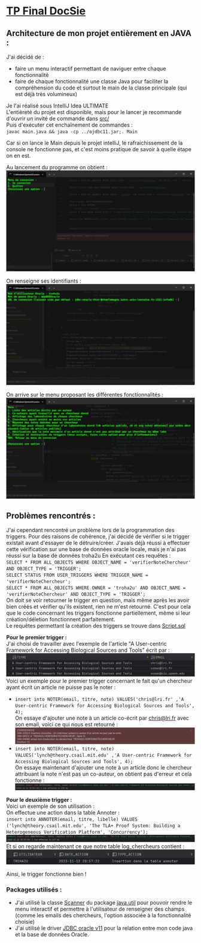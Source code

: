 # [TP Final DocSie](/)


## Architecture de mon projet entièrement en JAVA : 
J'ai décidé de : 
- faire un menu interactif permettant de naviguer entre chaque fonctionnalité   
- faire de chaque fonctionnalité une classe Java pour faciliter la compréhension du code et surtout le main de la classe principale (qui est déjà très volumineux)  


Je l'ai réalisé sous IntelliJ Idea ULTIMATE  
L'entièreté du projet est disponible, mais pour le lancer je recommande d'ouvrir un invité de commande dans [src/](/src)  
Puis d'exécuter cet enchaînement de commandes :  
`javac main.java && java -cp ../ojdbc11.jar;. Main`


Car si on lance le Main depuis le projet intelliJ, le rafraichissement de la console ne fonctionne pas, et c'est moins pratique de savoir à quelle étape on en est.

Au lancement du programme on obtient : 
![image menuConnexion](images/menuConnection.png)

On renseigne ses identifiants :
![imageIdentifiants](images/identifiantsConnexion.png)

On arrive sur le menu proposant les différentes fonctionnalités : 
![image menuFonctionnalites](images/menuFonctionnalites.png)


## Problèmes rencontrés : 
J'ai cependant rencontré un problème lors de la programmation des triggers.
Pour des raisons de cohérence, j'ai décidé de vérifier si le trigger existait avant d'essayer de le détruire/créer.
J'avais déjà réussi à effectuer cette vérification sur une base de données oracle locale, mais je n'ai pas réussi sur la base de données troha2u
En exécutant ces requêtes :  
`SELECT * FROM ALL_OBJECTS WHERE OBJECT_NAME = 'verifierNoteChercheur' AND OBJECT_TYPE = 'TRIGGER';`  
`SELECT STATUS FROM USER_TRIGGERS WHERE TRIGGER_NAME = 'verifierNoteChercheur';`  
`SELECT * FROM ALL_OBJECTS WHERE OWNER = 'troha2u' AND OBJECT_NAME = 'verifierNoteChercheur' AND OBJECT_TYPE = 'TRIGGER';`  
On doit se voir retourner le trigger en question, mais même après les avoir bien créés et vérifier qu'ils existent, rien ne m'est retourné.
C'est pour cela que le code concernant les triggers fonctionne partiellement, même si leur création/déletion fonctionnent parfaitement.  
Le requêtes permettant la création des triggers se trouve dans [Script.sql](Script.sql)  

**Pour le premier trigger :**  
J'ai choisi de travailler avec l'exemple de l'article "A User-centric Framework for Accessing Biological Sources and Tools" écrit par :  
![Article User Centric...](images/userCentric.png)
Voici un exemple pour le premier trigger concernant le fait qu'un chercheur ayant écrit un article ne puisse pas le noter :  
- `insert into NOTER(email, titre, note) VALUES('chris@lri.fr' ,'A User-centric Framework for Accessing Biological Sources and Tools', 4);`  
On essaye d'ajouter une note à un article co-écrit par chris@lri.fr avec son email, voici ce qui nous est retourné :  
![erreur d'insertion dans la table Noter](images/erreurInsertionTrigger.png)    
- `insert into NOTER(email, titre, note) VALUES('lynch@theory.csail.mit.edu' ,'A User-centric Framework for Accessing Biological Sources and Tools', 4);`  
On essaye maintenant d'ajouter une note à un article donc le chercheur attribuant la note n'est pas un co-auteur, on obtient pas d'erreur et cela fonctionne :  
![succes insertion dans la table Noter](images/succesInsertion.png)  


**Pour le deuxième trigger :**  
Voici un exemple de son utilisation :  
On effectue une action dans la table Annoter :  
`insert into ANNOTER(email, titre, libelle) VALUES ('lynch@theory.csail.mit.edu', 'The TLA+ Proof System: Building a Heterogeneous Verification Platform', 'Concurrency');`
![image insertionAnnoter](images/insertAnnoter.png)  
Et si on regarde maintenant ce que notre table log_chercheurs contient :  
![image table log_chercheurs](images/resLogChercheurs.png)  

Ainsi, le trigger fonctionne bien !


### Packages utilisés :
- J'ai utilisé la classe [Scanner](https://docs.oracle.com/javase/8/docs/api/java/util/Scanner.html) du package [java.util](https://docs.oracle.com/javase/8/docs/api/java/util/package-summary.html) pour pouvoir rendre le menu interactif et permettre à l'utilisateur de renseigner des champs (comme les emails des chercheurs, l'option associée à la fonctionnalité choisie)  
- J'ai utilisé le driver [JDBC oracle v11](https://download.oracle.com/otn-pub/otn_software/jdbc/233/ojdbc11.jar) pour la relation entre mon code java et la base de données Oracle.



